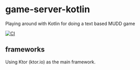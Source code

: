 # game-server-kotlin
Playing around with Kotlin for doing a text  based MUDD game

[![CI](https://github.com/HOSSVILLE/game-server-kotlin/actions/workflows/gradle-build.yml/badge.svg)](https://github.com/HOSSVILLE/game-server-kotlin/actions/workflows/gradle-build.yml)

## frameworks
Using Ktor (ktor.io) as the main framework.
